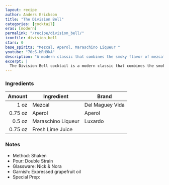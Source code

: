 ```yaml
---
layout: recipe
author: Anders Erickson
title: "The Division Bell"
categories: [cocktail]
eras: [modern]
permalink: "/recipe/division_bell/"
iconfile: division_bell
stars: 0
base_spirits: "Mezcal, Aperol, Maraschino Liqueur "
youtube: "70cS-bRH9kA"
description: "A modern classic that combines the smoky flavor of mezcal with the bittersweet notes of Aperol and the complexity of Maraschino Liqueur."
excerpt: |
  The Division Bell cocktail is a modern classic that combines the smoky flavors of mezcal with the bitter-sweetness of Aperol and the cherry notes of Maraschino Liqueur.
---
```


### Ingredients

|  Amount | Ingredient         | Brand           |
| ------: | ------------------ | --------------- |
|    1 oz | Mezcal             | Del Maguey Vida |
| 0.75 oz | Aperol             | Aperol          |
|  0.5 oz | Maraschino Liqueur | Luxardo         |
| 0.75 oz | Fresh Lime Juice   |

### Notes

- Method: Shaken
- Pour: Double Strain
- Glassware: Nick & Nora
- Garnish: Expressed grapefruit oil
- Special Prep:
